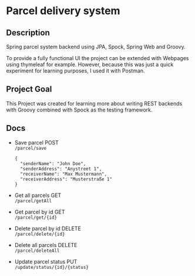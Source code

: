 # Parcel delivery system

## Description
Spring parcel system backend using JPA, Spock, Spring Web and Groovy. <p>
To provide a fully functional UI the project can be extended with Webpages using thymeleaf for example. However, because this was just a quick experiment for learning purposes, I used it with Postman.

## Project Goal
This Project was created for learning more about writing REST backends with Groovy combined with Spock as the testing framework. <p>

## Docs
- Save parcel POST <br/>
  `/parcel/save` <br/>

  ```
  {
    "senderName": "John Doe",
    "senderAddress": "Anystreet 1",
    "receiverName": "Max Mustermann",
    "receiverAddress": "Musterstraße 1"
  }
  ```

- Get all parcels GET <br/>
  `/parcel/getAll`

- Get parcel by id GET <br/>
  `/parcel/get/{id}`

- Delete parcel by id DELETE <br/>
  `/parcel/delete/{id}`

- Delete all parcels DELETE <br/>
  `/parcel/deleteAll`

- Update parcel status PUT <br/>
  `/update/status/{id}/{status}`
